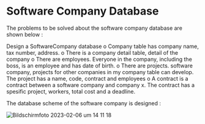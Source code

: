 # Software Company Database

The problems to be solved about the software company database are shown below : 

Design a SoftwareCompany database
  o Company table has company name, tax number, address.
  o There is a company detail table, detail of the company
  o There are employees. Everyone in the company, including the boss, is an employee and has date of birth.
  o There are projects. software company, projects for other companies in my company table
  can develop. The project has a name, code, contract and employees
  o A contract is a contract between a software company and company x. 
    The contract has a spesific project, workers, total cost and a deadline.

The database scheme of the software company is designed : 

![Bildschirmfoto 2023-02-06 um 14 11 18](https://user-images.githubusercontent.com/120198895/216957105-3b01afad-39c7-461a-8292-470e478f5289.png)
